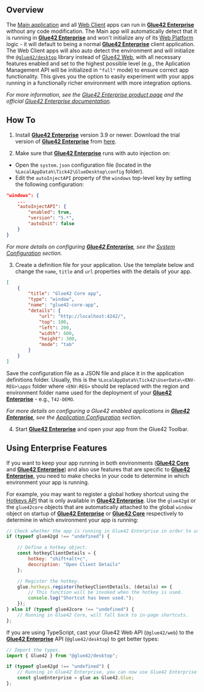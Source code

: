 ## Overview

The [Main application](../../developers/core-concepts/web-platform/overview/index.html) and all [Web Client](../../developers/core-concepts/web-client/overview/index.html) apps can run in [**Glue42 Enterprise**](https://glue42.com/enterprise/) without any code modification. The Main app will automatically detect that it is running in [**Glue42 Enterprise**](https://glue42.com/enterprise/) and won't initialize any of its [Web Platform](https://www.npmjs.com/package/@glue42/web-platform) logic - it will default to being a normal [**Glue42 Enterprise**](https://glue42.com/enterprise/) client application. The Web Client apps will also auto detect the environment and will initialize the [`@glue42/desktop`](https://www.npmjs.com/package/@glue42/desktop) library instead of [Glue42 Web](https://www.npmjs.com/package/@glue42/web), with all necessary features enabled and set to the highest possible level (e.g., the Aplication Management API will be initialized in `"full"` mode) to ensure correct app functionality. This gives you the option to easily experiment with your apps running in a functionally richer environment with more integration options.

*For more information, see the [Glue42 Enterprise product page](https://glue42.com/enterprise/) and the official [Glue42 Enterprise documentation](https://docs.glue42.com/).*

## How To

1. Install [**Glue42 Enterprise**](https://glue42.com/enterprise/) version 3.9 or newer. Download the trial version of [**Glue42 Enterprise**](https://glue42.com/enterprise/) from [here](https://glue42.com/free-trial/).

2. Make sure that [**Glue42 Enterprise**](https://glue42.com/enterprise/) runs with auto injection on:

- Open the `system.json` configuration file (located in the `%LocalAppData%\Tick42\GlueDesktop\config` folder).
- Edit the `autoInjectAPI` property of the `windows` top-level key by setting the following configuration:

```json
"windows": {
    ...
    "autoInjectAPI": {
        "enabled": true,
        "version": "5.*",
        "autoInit": false
    }
}
```

*For more details on configuring [**Glue42 Enterprise**](https://glue42.com/enterprise/), see the [System Configuration](https://docs.glue42.com/developers/configuration/system/index.html) section.*

3. Create a definition file for your application. Use the template below and change the `name`, `title` and `url` properties with the details of your app.

```json
[
    {
        "title": "Glue42 Core app",
        "type": "window",
        "name": "glue42-core-app",
        "details": {
            "url": "http://localhost:4242/",
            "top": 100,
            "left": 200,
            "width": 600,
            "height": 300,
            "mode": "tab"
        }
    }
]
```

Save the configuration file as a JSON file and place it in the application definitions folder. Usually, this is the `%LocalAppData%\Tick42\UserData\<ENV-REG>\apps` folder where `<ENV-REG>` should be replaced with the region and environment folder name used for the deployment of your [**Glue42 Enterprise**](https://glue42.com/enterprise/) - e.g., `T42-DEMO`.

*For more details on configuring a Glue42 enabled applications in [**Glue42 Enterprise**](https://glue42.com/enterprise/), see the [Application Configuration](https://docs.glue42.com/developers/configuration/application/index.html) section.*

4. Start [**Glue42 Enterprise**](https://glue42.com/enterprise/) and open your app from the Glue42 Toolbar.

## Using Enterprise Features

If you want to keep your app running in both environments ([**Glue42 Core**](https://glue42.com/core/) and [**Glue42 Enterprise**](https://glue42.com/enterprise/)) and also use features that are specific to [**Glue42 Enterprise**](https://glue42.com/enterprise/), you need to make checks in your code to determine in which environment your app is running.

For example, you may want to register a global hotkey shortcut using the [Hotkeys API](https://docs.glue42.com/reference/glue/latest/hotkeys/index.html) that is only available in [**Glue42 Enterprise**](https://glue42.com/enterprise/). Use the `glue42gd` or the `glue42core` objects that are automatically attached to the global `window` object on startup of [**Glue42 Enterprise**](https://glue42.com/enterprise/) or [**Glue42 Core**](https://glue42.com/core/) respectively to determine in which environment your app is running:

```javascript
// Check whether the app is running in Glue42 Enterprise in order to use the Hotkeys API.
if (typeof glue42gd !== "undefined") {

    // Define a hotkey object.
    const hotkeyClientDetails = {
        hotkey: "shift+alt+c",
        description: "Open Client Details"
    };

    // Register the hotkey.
    glue.hotkeys.register(hotkeyClientDetails, (details) => {
        // This function will be invoked when the hotkey is used.
        console.log("Shortcut has been used.");
    });
} else if (typeof glue42core !== "undefined") {
    // Running in Glue42 Core, will fall back to in-page shortcuts.
};
```

If you are using TypeScript, cast your Glue42 Web API (`@glue42/web`) to the [**Glue42 Enterprise**](https://glue42.com/enterprise/) API (`@glue42/desktop`) to get better types:

```typescript
// Import the types.
import { Glue42 } from "@glue42/desktop";

if (typeof glue42gd !== "undefined") {
    // Running in Glue42 Enterprise, you can now use Glue42 Enterprise specific APIs.
    const glueEnterprise = glue as Glue42.Glue;
};
```